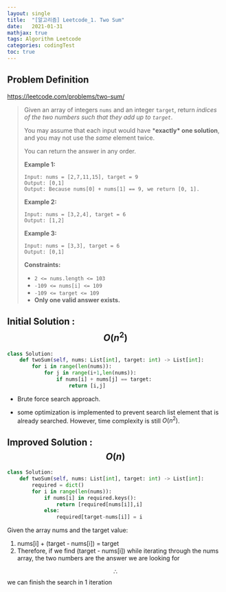 ```yaml
---
layout: single
title:  "[알고리즘] Leetcode_1. Two Sum"
date:   2021-01-31
mathjax: true
tags: Algorithm Leetcode
categories: codingTest
toc: true
---
```

## Problem Definition

https://leetcode.com/problems/two-sum/

 > Given an array of integers `nums` and an integer `target`, return *indices of the two numbers such that they add up to `target`*.
 >
 > You may assume that each input would have ***exactly\* one solution**, and you may not use the *same* element twice.
 >
 > You can return the answer in any order.
 >
 > **Example 1:**
 >
 > ```
 > Input: nums = [2,7,11,15], target = 9
 > Output: [0,1]
 > Output: Because nums[0] + nums[1] == 9, we return [0, 1].
 > ```
 >
 > **Example 2:**
 >
 > ```
 > Input: nums = [3,2,4], target = 6
 > Output: [1,2]
 > ```
 >
 > **Example 3:**
 >
 > ```
 > Input: nums = [3,3], target = 6
 > Output: [0,1]
 > ```
 >
 > **Constraints:**
 >
 > - `2 <= nums.length <= 103`
 > - `-109 <= nums[i] <= 109`
 > - `-109 <= target <= 109`
 > - **Only one valid answer exists.**

## Initial Solution : $$O(n^2)$$

```python
class Solution:
    def twoSum(self, nums: List[int], target: int) -> List[int]:
        for i in range(len(nums)):
            for j in range(i+1,len(nums)):
                if nums[i] + nums[j] == target:
                    return [i,j]
```

- Brute force search approach. 

- some optimization is implemented to prevent search list element that is already searched. However, time complexity is still $O(n^2)$.

## Improved Solution : $$O(n)$$

```python
class Solution:
    def twoSum(self, nums: List[int], target: int) -> List[int]:
        required = dict()
        for i in range(len(nums)):
            if nums[i] in required.keys():
                return [required[nums[i]],i]
            else:
                required[target-nums[i]] = i
```

Given the array nums and the target value:

1. nums[i] + (target - nums[i]) = target
2. Therefore, if we find (target - nums[i]) while iterating through the nums array, the two numbers are the answer we are looking for

$$\therefore$$ we can finish the search in 1 iteration 